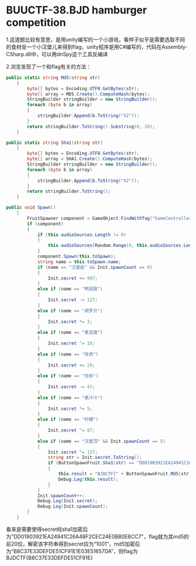 # BUUCTF-38.BJD hamburger competition

1.这道题比较有意思，是用unity编写的一个小游戏，看样子似乎是需要选取不同的食材垒一个小汉堡儿来得到flag，unity程序是用C#编写的，代码在Assembly-CSharp.dll中，可以用dnSpy这个工具反编译

2.浏览发现了一个和flag有关的方法：

```c#
public static string Md5(string str)
	{
		byte[] bytes = Encoding.UTF8.GetBytes(str);
		byte[] array = MD5.Create().ComputeHash(bytes);
		StringBuilder stringBuilder = new StringBuilder();
		foreach (byte b in array)
		{
			stringBuilder.Append(b.ToString("X2"));
		}
		return stringBuilder.ToString().Substring(0, 20);
	}

public static string Sha1(string str)
	{
		byte[] bytes = Encoding.UTF8.GetBytes(str);
		byte[] array = SHA1.Create().ComputeHash(bytes);
		StringBuilder stringBuilder = new StringBuilder();
		foreach (byte b in array)
		{
			stringBuilder.Append(b.ToString("X2"));
		}
		return stringBuilder.ToString();
	}

public void Spawn()
	{
		FruitSpawner component = GameObject.FindWithTag("GameController").GetComponent<FruitSpawner>();
		if (component)
		{
			if (this.audioSources.Length != 0)
			{
				this.audioSources[Random.Range(0, this.audioSources.Length)].Play();
			}
			component.Spawn(this.toSpawn);
			string name = this.toSpawn.name;
			if (name == "汉堡底" && Init.spawnCount == 0)
			{
				Init.secret += 997;
			}
			else if (name == "鸭屁股")
			{
				Init.secret -= 127;
			}
			else if (name == "胡罗贝")
			{
				Init.secret *= 3;
			}
			else if (name == "臭豆腐")
			{
				Init.secret ^= 18;
			}
			else if (name == "俘虏")
			{
				Init.secret += 29;
			}
			else if (name == "白拆")
			{
				Init.secret -= 47;
			}
			else if (name == "美汁汁")
			{
				Init.secret *= 5;
			}
			else if (name == "柠檬")
			{
				Init.secret ^= 87;
			}
			else if (name == "汉堡顶" && Init.spawnCount == 5)
			{
				Init.secret ^= 127;
				string str = Init.secret.ToString();
				if (ButtonSpawnFruit.Sha1(str) == "DD01903921EA24941C26A48F2CEC24E0BB0E8CC7")
				{
					this.result = "BJDCTF{" + ButtonSpawnFruit.Md5(str) + "}";
					Debug.Log(this.result);
				}
			}
			Init.spawnCount++;
			Debug.Log(Init.secret);
			Debug.Log(Init.spawnCount);
		}
	}
```

看来是需要使得secret经sha1加密后为"DD01903921EA24941C26A48F2CEC24E0BB0E8CC7"，flag就为其md5的前20位，解密该字符串得到secret应为“1001”，md5加密后为“B8C37E33DEFDE51CF91E1E03E51657DA”，则flag为BJDCTF{B8C37E33DEFDE51CF91E}